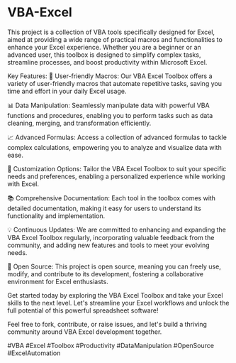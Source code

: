 # VBA-Excel
This project is a collection of VBA tools specifically designed for Excel, aimed at providing a wide range of practical macros and functionalities to enhance your Excel experience. Whether you are a beginner or an advanced user, this toolbox is designed to simplify complex tasks, streamline processes, and boost productivity within Microsoft Excel.

Key Features:
🔧 User-friendly Macros: Our VBA Excel Toolbox offers a variety of user-friendly macros that automate repetitive tasks, saving you time and effort in your daily Excel usage.

📊 Data Manipulation: Seamlessly manipulate data with powerful VBA functions and procedures, enabling you to perform tasks such as data cleaning, merging, and transformation efficiently.

📈 Advanced Formulas: Access a collection of advanced formulas to tackle complex calculations, empowering you to analyze and visualize data with ease.

🎨 Customization Options: Tailor the VBA Excel Toolbox to suit your specific needs and preferences, enabling a personalized experience while working with Excel.

📚 Comprehensive Documentation: Each tool in the toolbox comes with detailed documentation, making it easy for users to understand its functionality and implementation.

💡 Continuous Updates: We are committed to enhancing and expanding the VBA Excel Toolbox regularly, incorporating valuable feedback from the community, and adding new features and tools to meet your evolving needs.

🤝 Open Source: This project is open source, meaning you can freely use, modify, and contribute to its development, fostering a collaborative environment for Excel enthusiasts.

Get started today by exploring the VBA Excel Toolbox and take your Excel skills to the next level. Let's streamline your Excel workflows and unlock the full potential of this powerful spreadsheet software!

Feel free to fork, contribute, or raise issues, and let's build a thriving community around VBA Excel development together.

#VBA #Excel #Toolbox #Productivity #DataManipulation #OpenSource #ExcelAutomation
